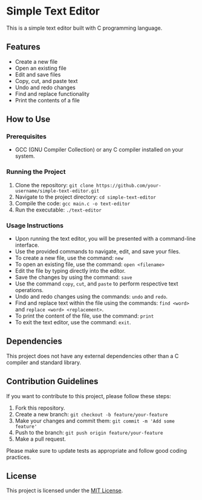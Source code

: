 # Simple Text Editor

This is a simple text editor built with C programming language.

## Features
- Create a new file
- Open an existing file
- Edit and save files
- Copy, cut, and paste text
- Undo and redo changes
- Find and replace functionality
- Print the contents of a file

## How to Use

### Prerequisites
- GCC (GNU Compiler Collection) or any C compiler installed on your system.

### Running the Project
1. Clone the repository: `git clone https://github.com/your-username/simple-text-editor.git`
2. Navigate to the project directory: `cd simple-text-editor`
3. Compile the code: `gcc main.c -o text-editor`
4. Run the executable: `./text-editor`

### Usage Instructions
- Upon running the text editor, you will be presented with a command-line interface.
- Use the provided commands to navigate, edit, and save your files.
- To create a new file, use the command: `new`
- To open an existing file, use the command: `open <filename>`
- Edit the file by typing directly into the editor.
- Save the changes by using the command: `save`
- Use the command `copy`, `cut`, and `paste` to perform respective text operations.
- Undo and redo changes using the commands: `undo` and `redo`.
- Find and replace text within the file using the commands: `find <word>` and `replace <word> <replacement>`.
- To print the content of the file, use the command: `print`
- To exit the text editor, use the command: `exit`.

## Dependencies
This project does not have any external dependencies other than a C compiler and standard library.

## Contribution Guidelines
If you want to contribute to this project, please follow these steps:
1. Fork this repository.
2. Create a new branch: `git checkout -b feature/your-feature`
3. Make your changes and commit them: `git commit -m 'Add some feature'`
4. Push to the branch: `git push origin feature/your-feature`
5. Make a pull request.

Please make sure to update tests as appropriate and follow good coding practices.

## License
This project is licensed under the [MIT License](https://opensource.org/licenses/MIT).
